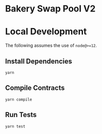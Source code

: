 # Bakery Swap Pool V2

# Local Development

The following assumes the use of `node@>=12`.

## Install Dependencies

`yarn`

## Compile Contracts

`yarn compile`

## Run Tests

`yarn test`
